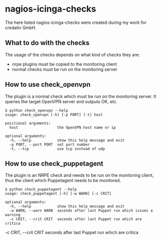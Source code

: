 # nagios-icinga-checks

The here listed nagios-icinga-checks were created during my work for credativ GmbH.

## What to do with the checks
The usage of the checks depends on what kind of checks they are:
* nrpe plugins must be copied to the monitoring client
* normal checks must be run on the monitoring server

## How to use check_openvpn
The plugin is a normal check which must be run on the monitoring server. It queries the target OpenVPN server and outputs OK, etc.
```
$ python check_openvpn --help
usage: check_openvpn [-h] [-p PORT] [-t] host

positional arguments:
  host                  the OpenVPN host name or ip

optional arguments:
  -h, --help            show this help message and exit
  -p PORT, --port PORT  set port number
  -t, --tcp             use tcp instead of udp
```

## How to use check_puppetagent
The plugin is an NRPE check and needs to be run on the monitoring client, thus the client which Puppetagent needs to be monitored.
```
$ python check_puppetagent --help
usage: check_puppetagent [-h] [-w WARN] [-c CRIT]

optional arguments:
  -h, --help            show this help message and exit
  -w WARN, --warn WARN  seconds after last Puppet run which issues a warning
  -c CRIT, --crit CRIT  seconds after last Puppet run which are critica
  ```
  -c CRIT, --crit CRIT  seconds after last Puppet run which are critica  
```
